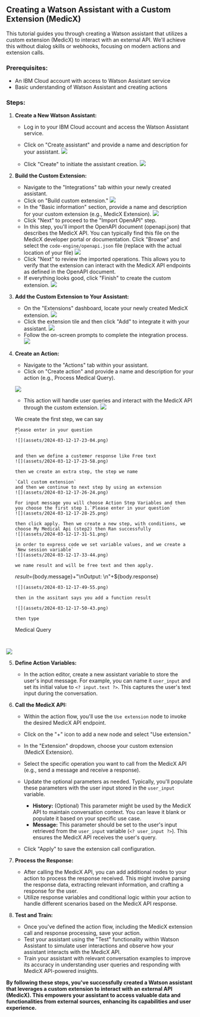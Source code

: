 
## Creating a Watson Assistant with a Custom Extension (MedicX)

This tutorial guides you through creating a Watson assistant that utilizes a custom extension (MedicX) to interact with an external API. We'll achieve this without dialog skills or webhooks, focusing on modern actions and extension calls.

### Prerequisites:

* An IBM Cloud account with access to Watson Assistant service
* Basic understanding of Watson Assistant and creating actions

### Steps:

1. **Create a New Watson Assistant:**
    * Log in to your IBM Cloud account and access the Watson Assistant service.
    * Click on "Create assistant" and provide a name and description for your assistant.
     ![](assets/2024-03-11-18-54-49.png)
     
    * Click "Create" to initiate the assistant creation.
     ![](assets/2024-03-11-18-56-03.png)
2. **Build the Custom Extension:**
    * Navigate to the "Integrations" tab within your newly created assistant.
    * Click on "Build custom extension."
     ![](assets/2024-03-11-19-00-33.png)
    * In the "Basic information" section, provide a name and description for your custom extension (e.g., MedicX Extension).
     ![](assets/2024-03-11-19-01-23.png)
    * Click "Next" to proceed to the "Import OpenAPI" step.
    * In this step, you'll import the OpenAPI document (openapi.json) that describes the MedicX API. You can typically find this file on the MedicX developer portal or documentation. Click "Browse" and select the `code-engine/openapi.json` file (replace with the actual location of your file)
    ![](assets/2024-03-11-19-04-10.png)
    * Click "Next" to review the imported operations. This allows you to verify that the extension can interact with the MedicX API endpoints as defined in the OpenAPI document.
    * If everything looks good, click "Finish" to create the custom extension.
    ![](assets/2024-03-11-19-05-24.png)

3. **Add the Custom Extension to Your Assistant:**
    * On the "Extensions" dashboard, locate your newly created MedicX extension.
    ![](assets/2024-03-11-19-07-16.png)
    * Click the extension tile and then click "Add" to integrate it with your assistant.
     ![](assets/2024-03-11-19-07-46.png)
    * Follow the on-screen prompts to complete the integration process.
      ![](assets/2024-03-11-19-10-23.png)   
4. **Create an Action:**
    * Navigate to the "Actions" tab within your assistant.
    * Click on "Create action" and provide a name and description for your action (e.g., Process Medical Query).
    
    ![](assets/2024-03-11-19-12-25.png)
    * This action will handle user queries and interact with the MedicX API through the custom extension.
    ![](assets/2024-03-12-10-21-43.png)

    We create the first step, we can say
    ```
    Please enter in your question
    ``
    ![](assets/2024-03-12-17-23-04.png)


    and then we define a custemer response like Free text
    ![](assets/2024-03-12-17-23-58.png)

    then we create an extra step, the step we name

    `Call custom extension`
    and then we continue to next step by using an extension
    ![](assets/2024-03-12-17-26-24.png)

    For input message you will choose Action Step Variables and then you choose the first step 1.`Please enter in your question`
    ![](assets/2024-03-12-17-28-25.png)

    then click apply. Then we create a new step, with conditions, we choose My Medical Api (step2) then Ran successfully 
    ![](assets/2024-03-12-17-31-51.png)

    in order to express code we set variable values, and we create a `New session variable`
    ![](assets/2024-03-12-17-33-44.png)

    we name result and will be free text and then apply.

    ```
    ${result} =${body.message}+"\\nOutput: \\n"+${body.response}
   
    ```
    ![](assets/2024-03-12-17-49-55.png)
    
    then in the assitant says you add a function result

    ![](assets/2024-03-12-17-50-43.png)

    then type

    ```
    Medical Query
    ```


![](assets/2024-03-12-17-53-09.png)


5. **Define Action Variables:**
    * In the action editor, create a new assistant variable to store the user's input message. For example, you can name it `user_input` and set its initial value to `<? input.text ?>`. This captures the user's text input during the conversation.

6. **Call the MedicX API:**
    * Within the action flow, you'll use the `Use extension` node to invoke the desired MedicX API endpoint.
    * Click on the "+" icon to add a new node and select "Use extension."
    * In the "Extension" dropdown, choose your custom extension (MedicX Extension).
    * Select the specific operation you want to call from the MedicX API (e.g., send a message and receive a response).
    * Update the optional parameters as needed. Typically, you'll populate these parameters with the user input stored in the `user_input` variable. 

        * **History:** (Optional) This parameter might be used by the MedicX API to maintain conversation context. You can leave it blank or populate it based on your specific use case.
        * **Message:** This parameter should be set to the user's input retrieved from the `user_input` variable (`<? user_input ?>`). This ensures the MedicX API receives the user's query.

    * Click "Apply" to save the extension call configuration.

7. **Process the Response:**
    * After calling the MedicX API, you can add additional nodes to your action to process the response received. This might involve parsing the response data, extracting relevant information, and crafting a response for the user.
    * Utilize response variables and conditional logic within your action to handle different scenarios based on the MedicX API response.

8. **Test and Train:**
    * Once you've defined the action flow, including the MedicX extension call and response processing, save your action.
    * Test your assistant using the "Test" functionality within Watson Assistant to simulate user interactions and observe how your assistant interacts with the MedicX API.
    * Train your assistant with relevant conversation examples to improve its accuracy in understanding user queries and responding with MedicX API-powered insights.

**By following these steps, you've successfully created a Watson assistant that leverages a custom extension to interact with an external API (MedicX). This empowers your assistant to access valuable data and functionalities from external sources, enhancing its capabilities and user experience.**

